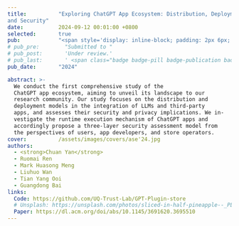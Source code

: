 ```yaml
---
title:          "Exploring ChatGPT App Ecosystem: Distribution, Deployment
and Security"
date:           2024-09-12 00:01:00 +0800
selected:       true
pub:            "<span style='display: inline-block; padding: 2px 6px; font-size: 12px; font-weight: bold; color: white; background-color: #4CAF50; border-radius: 4px;'>CCF-A</span> <span style='display: inline-block; padding: 2px 6px; font-size: 12px; font-weight: bold; color: white; background-color: #4CAF50; border-radius: 4px;'>CORE-A*</span> <span style='display: inline-block; padding: 2px 6px; font-size: 12px; font-weight: bold; color: white; background-color: #FF5733; border-radius: 4px;'>Distinguished Paper</span> <span>🏆</span> <strong><em>ASE'24: The 39th IEEE/ACM International Conference on Automated Software Engineering</em></strong>"
# pub_pre:        "Submitted to "
# pub_post:       'Under review.'
# pub_last:       ' <span class="badge badge-pill badge-publication badge-success">Spotlight</span>'
pub_date:       "2024"

abstract: >-
  We conduct the first comprehensive study of the
  ChatGPT app ecosystem, aiming to unveil its landscape to our
  research community. Our study focuses on the distribution and
  deployment models in the integration of LLMs and third-party
  apps, and assesses their security and privacy implications. We in-
  vestigate the runtime execution mechanism of ChatGPT apps and
  accordingly propose a three-layer security assessment model from
  the perspectives of users, app developers, and store operators.
cover:          /assets/images/covers/ase'24.jpg
authors:
  - <strong>Chuan Yan</strong>
  - Ruomai Ren
  - Mark Huasong Meng
  - Liuhuo Wan
  - Tian Yang Ooi
  - Guangdong Bai
links:
  Code: https://github.com/UQ-Trust-Lab/GPT-Plugin-store
  # Unsplash: https://unsplash.com/photos/sliced-in-half-pineapple--_PLJZmHZzk
  Paper: https://dl.acm.org/doi/abs/10.1145/3691620.3695510
---
```

